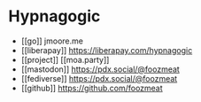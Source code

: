 # Hypnagogic

- [[go]] jmoore.me
- [[liberapay]] https://liberapay.com/hypnagogic
- [[project]] [[moa.party]]
- [[mastodon]] https://pdx.social/@foozmeat
- [[fediverse]] https://pdx.social/@foozmeat
- [[github]] https://github.com/foozmeat


